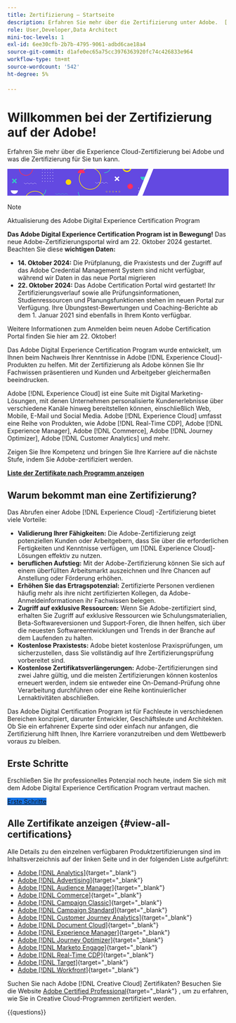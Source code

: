 ```yaml
---
title: Zertifizierung – Startseite
description: Erfahren Sie mehr über die Zertifizierung unter Adobe.  [!DNL Experience Cloud]  Finden Sie heraus, was eine Zertifizierung für Sie bedeuten kann.
role: User,Developer,Data Architect
mini-toc-levels: 1
exl-id: 6ee30cfb-2b7b-4795-9061-adbd6cae18a4
source-git-commit: d1afe0ec65a75cc3976363920fc74c426833e964
workflow-type: tm+mt
source-wordcount: '542'
ht-degree: 5%

---
```


# Willkommen bei der Zertifizierung auf der Adobe!

Erfahren Sie mehr über die Experience Cloud-Zertifizierung bei Adobe und was die Zertifizierung für Sie tun kann.

![Banner](/help/certifications/assets/home_banner_smallwide.png)

>[!NOTE]
>Aktualisierung des Adobe Digital Experience Certification Program
>
>**Das Adobe Digital Experience Certification Program ist in Bewegung!** Das neue Adobe-Zertifizierungsportal wird am 22. Oktober 2024 gestartet. Beachten Sie diese **wichtigen Daten:**
>
>* **14. Oktober 2024:** Die Prüfplanung, die Praxistests und der Zugriff auf das Adobe Credential Management System sind nicht verfügbar, während wir Daten in das neue Portal migrieren
>* **22. Oktober 2024:** Das Adobe Certification Portal wird gestartet! Ihr Zertifizierungsverlauf sowie alle Prüfungsinformationen, Studienressourcen und Planungsfunktionen stehen im neuen Portal zur Verfügung. Ihre Übungstest-Bewertungen und Coaching-Berichte ab dem 1. Januar 2021 sind ebenfalls in Ihrem Konto verfügbar.
>
>Weitere Informationen zum Anmelden beim neuen Adobe Certification Portal finden Sie hier am 22. Oktober!

Das Adobe Digital Experience Certification Program wurde entwickelt, um Ihnen beim Nachweis Ihrer Kenntnisse in Adobe [!DNL Experience Cloud]-Produkten zu helfen. Mit der Zertifizierung als Adobe können Sie Ihr Fachwissen präsentieren und Kunden und Arbeitgeber gleichermaßen beeindrucken.

Adobe [!DNL Experience Cloud] ist eine Suite mit Digital Marketing-Lösungen, mit denen Unternehmen personalisierte Kundenerlebnisse über verschiedene Kanäle hinweg bereitstellen können, einschließlich Web, Mobile, E-Mail und Social Media. Adobe [!DNL Experience Cloud] umfasst eine Reihe von Produkten, wie Adobe [!DNL Real-Time CDP], Adobe [!DNL Experience Manager], Adobe [!DNL Commerce], Adobe [!DNL Journey Optimizer], Adobe [!DNL Customer Analytics] und mehr.

Zeigen Sie Ihre Kompetenz und bringen Sie Ihre Karriere auf die nächste Stufe, indem Sie Adobe-zertifiziert werden.

[**Liste der Zertifikate nach Programm anzeigen**](#view-all-certifications)

## Warum bekommt man eine Zertifizierung?

Das Abrufen einer Adobe [!DNL Experience Cloud] -Zertifizierung bietet viele Vorteile:

* **Validierung Ihrer Fähigkeiten:** Die Adobe-Zertifizierung zeigt potenziellen Kunden oder Arbeitgebern, dass Sie über die erforderlichen Fertigkeiten und Kenntnisse verfügen, um [!DNL Experience Cloud]-Lösungen effektiv zu nutzen.
* **beruflichen Aufstieg:** Mit der Adobe-Zertifizierung können Sie sich auf einem überfüllten Arbeitsmarkt auszeichnen und Ihre Chancen auf Anstellung oder Förderung erhöhen.
* **Erhöhen Sie das Ertragspotenzial:** Zertifizierte Personen verdienen häufig mehr als ihre nicht zertifizierten Kollegen, da Adobe-Anmeldeinformationen ihr Fachwissen belegen.
* **Zugriff auf exklusive Ressourcen:** Wenn Sie Adobe-zertifiziert sind, erhalten Sie Zugriff auf exklusive Ressourcen wie Schulungsmaterialien, Beta-Softwareversionen und Support-Foren, die Ihnen helfen, sich über die neuesten Softwareentwicklungen und Trends in der Branche auf dem Laufenden zu halten.
* **Kostenlose Praxistests:** Adobe bietet kostenlose Praxisprüfungen, um sicherzustellen, dass Sie vollständig auf Ihre Zertifizierungsprüfung vorbereitet sind.
* **Kostenlose Zertifikatsverlängerungen:** Adobe-Zertifizierungen sind zwei Jahre gültig, und die meisten Zertifizierungen können kostenlos erneuert werden, indem sie entweder eine On-Demand-Prüfung ohne Verarbeitung durchführen oder eine Reihe kontinuierlicher Lernaktivitäten abschließen.

Das Adobe Digital Certification Program ist für Fachleute in verschiedenen Bereichen konzipiert, darunter Entwickler, Geschäftsleute und Architekten. Ob Sie ein erfahrener Experte sind oder einfach nur anfangen, die Zertifizierung hilft Ihnen, Ihre Karriere voranzutreiben und dem Wettbewerb voraus zu bleiben.

## Erste Schritte

Erschließen Sie Ihr professionelles Potenzial noch heute, indem Sie sich mit dem Adobe Digital Experience Certification Program vertraut machen.

<a href="https://experienceleague.adobe.com/docs/certification/certification/getting-started.html" target="_blank" class="spectrum-Button spectrum-Button--fill spectrum-Button--accent spectrum-Button--sizeM is-margin-bottom-big-big at-element-click-tracking" style="background-color:#1473E6"><span class="spectrum-Button-label has-no-wrap">Erste Schritte</span></a>

## Alle Zertifikate anzeigen {#view-all-certifications}

Alle Details zu den einzelnen verfügbaren Produktzertifizierungen sind im Inhaltsverzeichnis auf der linken Seite und in der folgenden Liste aufgeführt:

* [Adobe [!DNL Analytics]](/help/certifications/aa/aa-overview.md){target="_blank"}
* [Adobe [!DNL Advertising]](/help/certifications/aac/aac-overview.md){target="_blank"}
* [Adobe [!DNL Audience Manager]](/help/certifications/aam/aam-overview.md){target="_blank"}
* [Adobe [!DNL Commerce]](/help/certifications/ac/ac-overview.md){target="_blank"}
* [Adobe [!DNL Campaign Classic]](/help/certifications/acc/acc-overview.md){target="_blank"}
* [Adobe [!DNL Campaign Standard]](/help/certifications/acs/acs-overview.md){target="_blank"}
* [Adobe [!DNL Customer Journey Analytics]](/help/certifications/acja/acja-overview.md){target="_blank"}
* [Adobe [!DNL Document Cloud]](/help/certifications/adc/adc-overview.md){target="_blank"}
* [Adobe [!DNL Experience Manager]](/help/certifications/aem/aem-overview.md){target="_blank"}
* [Adobe [!DNL Journey Optimizer]](/help/certifications/ajo/ajo-overview.md){target="_blank"}
* [Adobe [!DNL Marketo Engage]](/help/certifications/ame/ame-overview.md){target="_blank"}
* [Adobe [!DNL Real-Time CDP]](/help/certifications/rtcdp/rtcdp-overview.md){target="_blank"}
* [Adobe [!DNL Target]](/help/certifications/at/at-overview.md){target="_blank"}
* [Adobe [!DNL Workfront]](/help/certifications/aw/aw-overview.md){target="_blank"}

Suchen Sie nach Adobe [!DNL Creative Cloud] Zertifikaten? Besuchen Sie die Website [Adobe Certified Professional](https://certifiedprofessional.adobe.com/en/home){target="_blank"} , um zu erfahren, wie Sie in Creative Cloud-Programmen zertifiziert werden.

{{questions}}